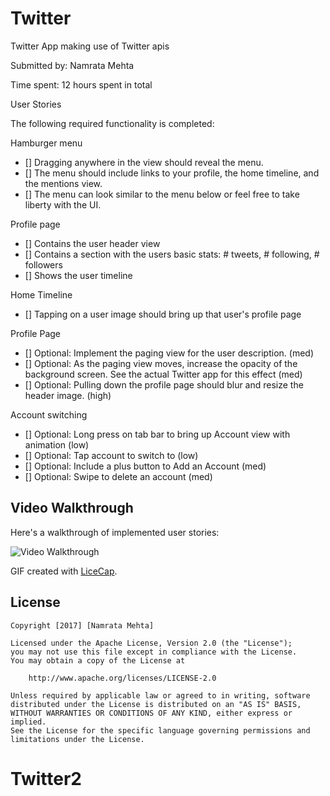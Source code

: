 # Twitter

Twitter App making use of Twitter apis

Submitted by: Namrata Mehta

Time spent: 12 hours spent in total

User Stories


The following required functionality is completed:

Hamburger menu

* [] Dragging anywhere in the view should reveal the menu.
* [] The menu should include links to your profile, the home timeline, and the mentions view.
* [] The menu can look similar to the menu below or feel free to take liberty with the UI.

Profile page

* [] Contains the user header view
* [] Contains a section with the users basic stats: # tweets, # following, # followers
* [] Shows the user timeline


Home Timeline

* [] Tapping on a user image should bring up that user's profile page

Profile Page
* [] Optional: Implement the paging view for the user description. (med)
* [] Optional: As the paging view moves, increase the opacity of the background screen. See the actual Twitter app for this effect (med)
* [] Optional: Pulling down the profile page should blur and resize the header image. (high)

Account switching
* [] Optional: Long press on tab bar to bring up Account view with animation (low)
* [] Optional: Tap account to switch to (low)
* [] Optional: Include a plus button to Add an Account (med)
* [] Optional: Swipe to delete an account (med)


## Video Walkthrough 

Here's a walkthrough of implemented user stories:

<img src='https://github.com/Nams2/Twitter/blob/master/TwitterAppGIF.gif' title='Twitter Video Walkthrough' width='' alt='Video Walkthrough' />

GIF created with [LiceCap](http://www.cockos.com/licecap/).


## License

    Copyright [2017] [Namrata Mehta]

    Licensed under the Apache License, Version 2.0 (the "License");
    you may not use this file except in compliance with the License.
    You may obtain a copy of the License at

        http://www.apache.org/licenses/LICENSE-2.0

    Unless required by applicable law or agreed to in writing, software
    distributed under the License is distributed on an "AS IS" BASIS,
    WITHOUT WARRANTIES OR CONDITIONS OF ANY KIND, either express or implied.
    See the License for the specific language governing permissions and
    limitations under the License.

# Twitter2
